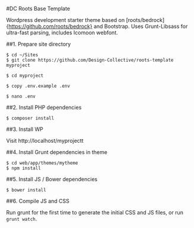 #DC Roots Base Template

Wordpress development starter theme based on [roots/bedrock]{https://github.com/roots/bedrock} and Bootstrap. Uses Grunt-Libsass for ultra-fast parsing, includes Icomoon webfont.
 
##1. Prepare site directory

```
$ cd ~/Sites
$ git clone https://github.com/Design-Collective/roots-template myproject

$ cd myproject

$ copy .env.example .env

$ nano .env
```

##2. Install PHP dependencies

```
$ composer install
```

##3. Install WP

Visit http://localhost/myprojectt

##4. Install Grunt dependencies in theme

```
$ cd web/app/themes/mytheme
$ npm install
```

##5. Install JS / Bower dependencies

```
$ bower install
```

##6. Compile JS and CSS

Run grunt for the first time to generate the initial CSS and JS files, or run ```grunt watch```.